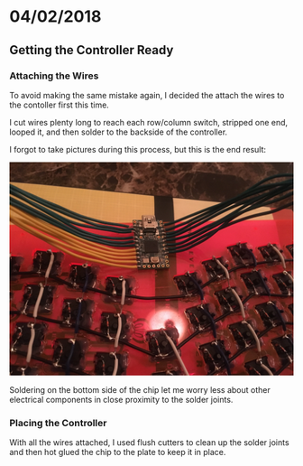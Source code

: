 # 04/02/2018

## Getting the Controller Ready

### Attaching the Wires

To avoid making the same mistake again, I decided the attach the wires to the contoller first this time.

I cut wires plenty long to reach each row/column switch, stripped one end, looped it, and then solder to the backside of the controller.

I forgot to take pictures during this process, but this is the end result:

![Controller][controller]

Soldering on the bottom side of the chip let me worry less about other electrical components in close proximity to the solder joints.

### Placing the Controller

With all the wires attached, I used flush cutters to clean up the solder joints and then hot glued the chip to the plate to keep it in place.

[controller]: ./images/04-02_22-28-01_00.jpg "Controller"

